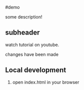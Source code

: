 #demo 

some description!

## subheader 

watch tutorial on youtube.

changes have been made 

## Local development 
1. open index.html in your browser 